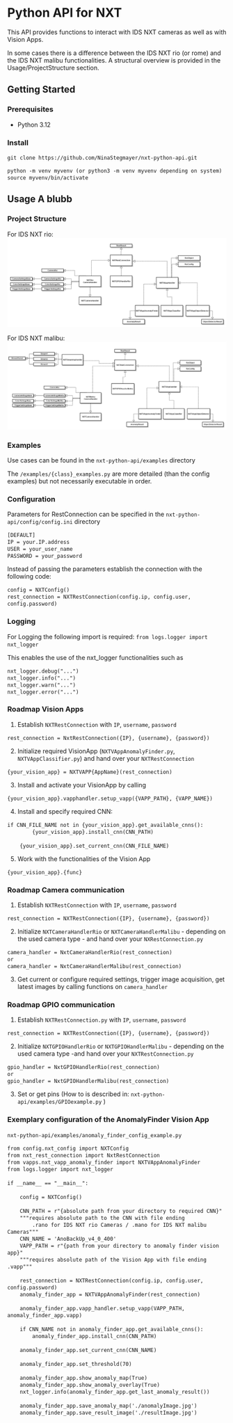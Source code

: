 # Python API for NXT
This API provides functions to interact with IDS NXT cameras as well as with Vision Apps.

In some cases there is a difference between the IDS NXT rio (or rome) and the IDS NXT malibu
functionalities. A structural overview is provided in the Usage/ProjectStructure section.

## Getting Started
### Prerequisites
- Python 3.12



### Install
````
git clone https://github.com/NinaStegmayer/nxt-python-api.git
````
````
python -m venv myvenv (or python3 -m venv myvenv depending on system)
source myvenv/bin/activate

````

## Usage A blubb
### Project Structure
For IDS NXT rio: 
![class_diagram_rio.png](utils/class_diagrams/class_diagram_rio.png)

For IDS NXT malibu:
![class_diagram_malibu.png](utils/class_diagrams/class_diagram_malibu.png)

### Examples 
Use cases can be found in the `nxt-python-api/examples` directory

The `/examples/{class}_examples.py` are more detailed (than the config examples) 
but not necessarily executable in order.

### Configuration 
Parameters for RestConnection can be specified in the `nxt-python-api/config/config.ini` directory
````
[DEFAULT]
IP = your.IP.address
USER = your_user_name
PASSWORD = your_password
````

Instead of passing the parameters establish the connection with the following code: 
````
config = NXTConfig()
rest_connection = NXTRestConnection(config.ip, config.user, config.password)
````

### Logging
For Logging the following import is required: 
`from logs.logger import nxt_logger`

This enables the use of the nxt_logger functionalities such as 
````
nxt_logger.debug("...")
nxt_logger.info("...")
nxt_logger.warn("...")
nxt_logger.error("...")
````

### Roadmap Vision Apps
1. Establish `NXTRestConnection` with `IP`, `username`, `password`
````
rest_connection = NxtRestConnection({IP}, {username}, {password})
````
2. Initialize required VisionApp (`NXTVAppAnomalyFinder.py`, `NXTVAppClassifier.py`) and hand over your `NXTRestConnection`
````
{your_vision_app} = NXTVAPP{AppName}(rest_connection)
````
3. Install and activate your VisionApp by calling 
````
{your_vision_app}.vapphandler.setup_vapp({VAPP_PATH}, {VAPP_NAME})
````
4. Install and specify required CNN: 
````
if CNN_FILE_NAME not in {your_vision_app}.get_available_cnns():
        {your_vision_app}.install_cnn(CNN_PATH)

    {your_vision_app}.set_current_cnn(CNN_FILE_NAME)
````

5. Work with the functionalities of the Vision App
````
{your_vision_app}.{func}
````



### Roadmap Camera communication
1. Establish `NXTRestConnection` with `IP`, `username`, `password`
````
rest_connection = NXTRestConnection({IP}, {username}, {password})
````
2. Initialize `NXTCameraHandlerRio` or `NXTCameraHandlerMalibu` - depending on the used camera type -
and hand over your `NXRestConnection.py`
````
camera_handler = NxtCameraHandlerRio(rest_connection)
or
camera_handler = NxtCameraHandlerMalibu(rest_connection)
````
3. Get current or configure required settings, trigger image acquisition, get latest images by calling functions on `camera_handler` 


### Roadmap GPIO communication
1. Establish `NXTRestConnection.py` with `IP`, `username`, `password`
````
rest_connection = NXTRestConnection({IP}, {username}, {password})
````
2. Initialize `NXTGPIOHandlerRio` or `NXTGPIOHandlerMalibu` - depending on the used camera type -and hand over your `NXTRestConnection.py`
````
gpio_handler = NxtGPIOHandlerRio(rest_connection)
or
gpio_handler = NxtGPIOHandlerMalibu(rest_connection)
````

3. Set or get pins (How to is described in: `nxt-python-api/examples/GPIOexample.py` )


### Exemplary configuration of the AnomalyFinder Vision App
````nxt-python-api/examples/anomaly_finder_config_example.py````

````
from config.nxt_config import NXTConfig
from nxt_rest_connection import NxtRestConnection
from vapps.nxt_vapp_anomaly_finder import NXTVAppAnomalyFinder
from logs.logger import nxt_logger

if __name__ == "__main__":

    config = NXTConfig()

    CNN_PATH = r"{absolute path from your directory to required CNN}"
    """requires absolute path to the CNN with file ending 
        .rano for IDS NXT rio Cameras / .mano for IDS NXT malibu Cameras"""
    CNN_NAME = 'AnoBackUp_v4_0_400'
    VAPP_PATH = r"{path from your directory to anomaly finder vision app}"
    """requires absolute path of the Vision App with file ending .vapp"""

    rest_connection = NXTRestConnection(config.ip, config.user, config.password)
    anomaly_finder_app = NXTVAppAnomalyFinder(rest_connection)

    anomaly_finder_app.vapp_handler.setup_vapp(VAPP_PATH, anomaly_finder_app.vapp)

    if CNN_NAME not in anomaly_finder_app.get_available_cnns():
        anomaly_finder_app.install_cnn(CNN_PATH)

    anomaly_finder_app.set_current_cnn(CNN_NAME)

    anomaly_finder_app.set_threshold(70)

    anomaly_finder_app.show_anomaly_map(True)
    anomaly_finder_app.show_anomaly_overlay(True)
    nxt_logger.info(anomaly_finder_app.get_last_anomaly_result())

    anomaly_finder_app.save_anomaly_map('./anomalyImage.jpg')
    anomaly_finder_app.save_result_image('./resultImage.jpg')
   ````






